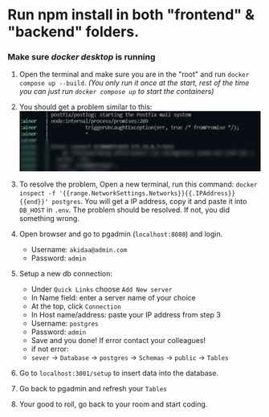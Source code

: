 # Run npm install in both "frontend" & "backend" folders.
### Make sure *docker desktop* is running
1. Open the terminal and make sure you are in the "root" and run `docker compose up --build`. *(You only run it once at the start, rest of the time you can just run `docker compose up` to start the containers)*

2. You should get a problem similar to this:
 ![alt text](./error_ex.png)

3. To resolve the problem, Open a new terminal, run this command: `docker inspect -f '{{range.NetworkSettings.Networks}}{{.IPAddress}}{{end}}' postgres`.
You will get a IP address, copy it and paste it into `DB_HOST` in `.env`. The problem should be resolved. If not, you did something wrong.

4. Open browser and go to pgadmin (`localhost:8080`) and login.
   - Username: `akidaa@admin.com`
   - Password: `admin`

5. Setup a new db connection:
   - Under `Quick Links` choose `Add New server`
   - In Name field: enter a server name of your choice
   - At the top, click `Connection`
   - In Host name/address: paste your IP address from step 3
   - Username: `postgres`
   - Password: `admin`
   - Save and you done! If error contact your colleagues!
   - if not error:
   - `sever` -> `Database` -> `postgres` -> `Schemas` -> `public` -> `Tables`

6. Go to `localhost:3001/setup` to insert data into the database.

7. Go back to pgadmin and refresh your `Tables`

8. Your good to roll, go back to your room and start coding.
